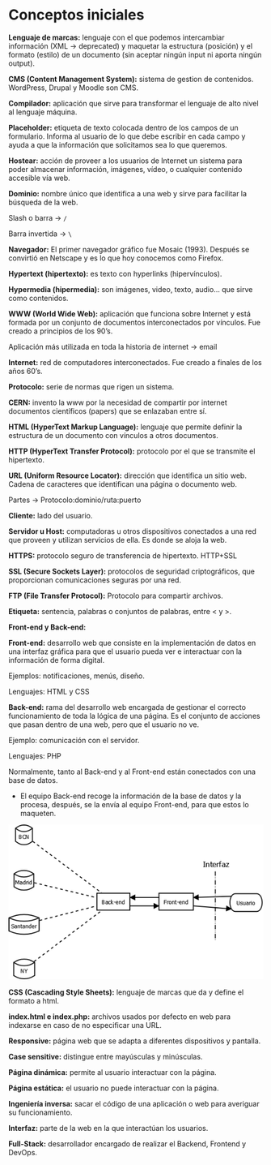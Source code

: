 # Conceptos iniciales

**Lenguaje de marcas:** lenguaje con el que podemos intercambiar información (XML → deprecated) y maquetar la estructura (posición) y el formato (estilo) de un documento (sin aceptar ningún input ni aporta ningún output).

**CMS (Content Management System):** sistema de gestion de contenidos. WordPress, Drupal y Moodle son CMS.

**Compilador:** aplicación que sirve para transformar el lenguaje de alto nivel al lenguaje máquina.

**Placeholder:** etiqueta de texto colocada dentro de los campos de un formulario. Informa al usuario de lo que debe escribir en cada campo y ayuda a que la información que solicitamos sea lo que queremos.

**Hostear:** acción de proveer a los usuarios de Internet un sistema para poder almacenar información, imágenes, vídeo, o cualquier contenido accesible vía web.

**Dominio:** nombre único que identifica a una web y sirve para facilitar la búsqueda de la web.

Slash o barra → `/`

Barra invertida → `\`

**Navegador:** El primer navegador gráfico fue Mosaic (1993). Después se convirtió en Netscape y es lo que hoy conocemos como Firefox.

**Hypertext (hipertexto):** es texto con hyperlinks (hipervínculos).

**Hypermedia (hipermedia):** son imágenes, video, texto, audio… que sirve como contenidos.

**WWW (World Wide Web):** aplicación que funciona sobre Internet y está formada por un conjunto de documentos interconectados por vínculos. Fue creado a principios de los 90’s. 

Aplicación más utilizada en toda la historia de internet → email

**Internet:** red de computadores interconectados. Fue creado a finales de los años 60’s.

**Protocolo:** serie de normas que rigen un sistema.

**CERN:** invento la www por la necesidad de compartir por internet documentos científicos (papers) que se enlazaban entre sí.

**HTML (HyperText Markup Language):** lenguaje que permite definir la estructura de un documento con vínculos a otros documentos.

**HTTP (HyperText Transfer Protocol):** protocolo por el que se transmite el hipertexto.

**URL (Uniform Resource Locator):** dirección que identifica un sitio web. Cadena de caracteres que identifican una página o documento web.

Partes → Protocolo:dominio/ruta:puerto

**Cliente:** lado del usuario.

**Servidor u Host:** computadoras u otros dispositivos conectados a una red que proveen y utilizan servicios de ella. Es donde se aloja la web.

**HTTPS:** protocolo seguro de transferencia de hipertexto. HTTP+SSL

**SSL (Secure Sockets Layer):** protocolos de seguridad criptográficos, que proporcionan comunicaciones seguras por una red.

**FTP (File Transfer Protocol):** Protocolo para compartir archivos.

**Etiqueta:** sentencia, palabras o conjuntos de palabras, entre < y >.

**Front-end y Back-end:**

**Front-end:** desarrollo web que consiste en la implementación de datos en una interfaz gráfica para que el usuario pueda ver e interactuar con la información de forma digital.

Ejemplos: notificaciones, menús, diseño.

Lenguajes: HTML y CSS

**Back-end:** rama del desarrollo web encargada de gestionar el correcto funcionamiento de toda la lógica de una página. Es el conjunto de acciones que pasan dentro de una web, pero que el usuario no ve.

Ejemplo: comunicación con el servidor.

Lenguajes: PHP

Normalmente, tanto al Back-end y al Front-end están conectados con una base de datos.

- El equipo Back-end recoge la información de la base de datos y la procesa, después, se la envía al equipo Front-end, para que estos lo maqueten.

![Imagen 1](./img/imagen1.png)

**CSS (Cascading Style Sheets):** lenguaje de marcas que da y define el formato a html.

**index.html e index.php:** archivos usados por defecto en web para indexarse en caso de no especificar una URL.

**Responsive:** página web que se adapta a diferentes dispositivos y pantalla.

**Case sensitive:** distingue entre mayúsculas y minúsculas.

**Página dinámica:** permite al usuario interactuar con la página.

**Página estática:** el usuario no puede interactuar con la página.

**Ingeniería inversa:** sacar el código de una aplicación o web para averiguar su funcionamiento.

**Interfaz:** parte de la web en la que interactúan los usuarios.

**Full-Stack:** desarrollador encargado de realizar el Backend, Frontend y DevOps.
